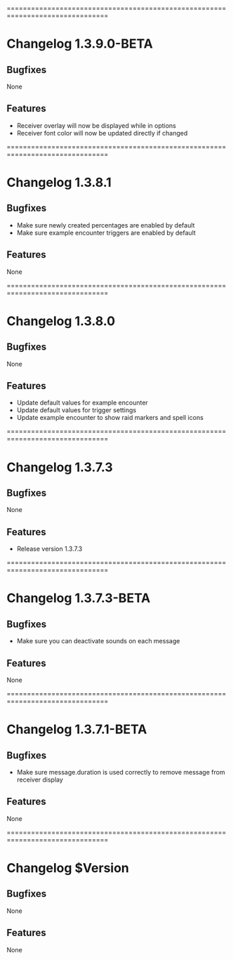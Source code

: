 ===============================================================================
# Changelog 1.3.9.0-BETA
## Bugfixes
None

## Features
- Receiver overlay will now be displayed while in options
- Receiver font color will now be updated directly if changed


===============================================================================
# Changelog 1.3.8.1
## Bugfixes
- Make sure newly created percentages are enabled by default
- Make sure example encounter triggers are enabled by default

## Features
None


===============================================================================
# Changelog 1.3.8.0
## Bugfixes
None

## Features
- Update default values for example encounter
- Update default values for trigger settings
- Update example encounter to show raid markers and spell icons


===============================================================================
# Changelog 1.3.7.3
## Bugfixes
None

## Features
- Release version 1.3.7.3


===============================================================================
# Changelog 1.3.7.3-BETA
## Bugfixes
- Make sure you can deactivate sounds on each message

## Features
None


===============================================================================
# Changelog 1.3.7.1-BETA
## Bugfixes
- Make sure message.duration is used correctly to remove message from receiver display

## Features
None


===============================================================================
# Changelog $Version
## Bugfixes
None

## Features
None